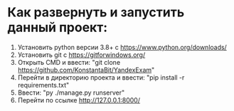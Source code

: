 # Как развернуть и запустить данный проект:
1. Установить python версии 3.8+ с https://www.python.org/downloads/
2. Установить git с https://gitforwindows.org/
3. Открыть CMD и ввести: "git clone https://github.com/KonstantaBit/YandexExam"
4. Перейти в директорию проекта и ввести: "pip install -r requirements.txt"
5. Ввести: "py ./manage.py runserver"
6. Перейти по ссылке http://127.0.0.1:8000/
